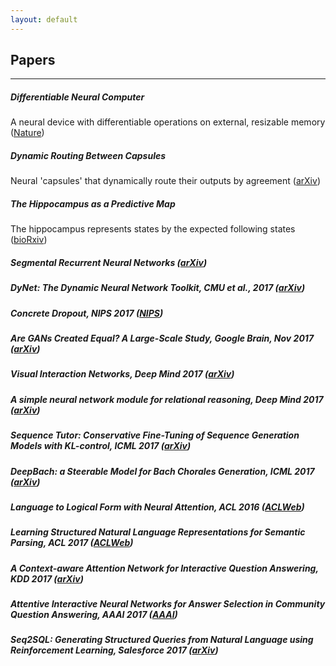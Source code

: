 ```yaml
---
layout: default
---
```

## Papers
-----
##### **Differentiable Neural Computer**
A neural device with differentiable operations on external, resizable memory
([Nature](https://www.nature.com/articles/nature20101))

##### **Dynamic Routing Between Capsules**
Neural 'capsules' that dynamically route their outputs by agreement
([arXiv](https://arxiv.org/abs/1710.09829))

##### **The Hippocampus as a Predictive Map**
The hippocampus represents states by the expected following states
([bioRxiv](https://www.biorxiv.org/content/early/2016/12/28/097170))

##### **Segmental Recurrent Neural Networks**  ([arXiv](https://arxiv.org/pdf/1511.06018.pdf))

##### **DyNet: The Dynamic Neural Network Toolkit, CMU et al., 2017** ([arXiv](https://arxiv.org/pdf/1701.03980.pdf))

##### **Concrete Dropout, NIPS 2017** ([NIPS](https://papers.nips.cc/paper/6949-concrete-dropout.pdf))

##### **Are GANs Created Equal? A Large-Scale Study, Google Brain, Nov 2017** ([arXiv](https://arxiv.org/pdf/1711.10337.pdf))

##### **Visual Interaction Networks, Deep Mind 2017** ([arXiv](https://arxiv.org/pdf/1706.01433.pdf))

##### **A simple neural network module for relational reasoning, Deep Mind 2017** ([arXiv](https://arxiv.org/pdf/1706.01427.pdf))

##### **Sequence Tutor: Conservative Fine-Tuning of Sequence Generation Models with KL-control, ICML 2017** ([arXiv](https://arxiv.org/pdf/1611.02796.pdf))

##### **DeepBach: a Steerable Model for Bach Chorales Generation, ICML 2017** ([arXiv](https://arxiv.org/pdf/1612.01010.pdf))

##### **Language to Logical Form with Neural Attention, ACL 2016** ([ACLWeb](http://www.aclweb.org/anthology/P16-1004))

##### **Learning Structured Natural Language Representations for Semantic Parsing, ACL 2017** ([ACLWeb](http://www.aclweb.org/anthology/P17-1005))

##### **A Context-aware Attention Network for Interactive Question Answering, KDD 2017** ([arXiv](https://arxiv.org/pdf/1612.07411.pdf))

##### **Attentive Interactive Neural Networks for Answer Selection in Community Question Answering, AAAI 2017** ([AAAI](https://aaai.org/ocs/index.php/AAAI/AAAI17/paper/view/14611/14144))

##### **Seq2SQL: Generating Structured Queries from Natural Language using Reinforcement Learning, Salesforce 2017** ([arXiv](https://arxiv.org/pdf/1709.00103.pdf))
